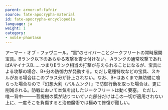 ```yaml
---
parent: armor-of-fafnir
source: fate-apocrypha-material
id: fate-apocrypha-encyclopedia
language: ja
weight: 1
category:
- noble-phantasm
---
```


アーマー・オブ・ファヴニール。“黒”のセイバーことジークフリートの常時展開宝具。Bランク以下のあらゆる攻撃を寄せ付けない。
Aランクの通常攻撃であればAマイナスB……つまりEランク相当の打撃が与えられることになるが、宝具による攻撃の場合、B+分の防御力が発動する。ただし竜種特攻などの宝具、スキルがある場合はこのプラス分が計上されない。なお、B+はあくまで無防備に喰らった場合なので『幻想大剣（バルムンク）』で防御行動を取った場合は、更に削減される。防戦において本気を出したジークフリートは動く要塞。
ただし、唯一背中―――菩提樹の葉が貼りついていた部分だけはこの一切が適用されない上に、一度そこを負傷すると治癒魔術では極めて修復が難しい。
